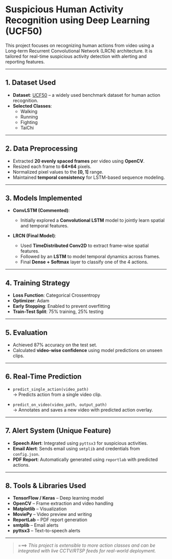 # Suspicious Human Activity Recognition using Deep Learning (UCF50)

This project focuses on recognizing human actions from video using a Long-term Recurrent Convolutional Network (LRCN) architecture. It is tailored for real-time suspicious activity detection with alerting and reporting features.

---

## 1. Dataset Used
- **Dataset**: [UCF50](https://www.kaggle.com/datasets/pypiahmad/realistic-action-recognition-ucf50) – a widely used benchmark dataset for human action recognition.
- **Selected Classes**: 
  - Walking  
  - Running  
  - Fighting  
  - TaiChi  

---

## 2. Data Preprocessing
- Extracted **20 evenly spaced frames** per video using **OpenCV**.
- Resized each frame to **64×64** pixels.
- Normalized pixel values to the **[0, 1]** range.
- Maintained **temporal consistency** for LSTM-based sequence modeling.

---

## 3. Models Implemented
- **ConvLSTM (Commented)**:  
  - Initially explored a **Convolutional LSTM** model to jointly learn spatial and temporal features.

- **LRCN (Final Model)**:
  - Used **TimeDistributed Conv2D** to extract frame-wise spatial features.
  - Followed by an **LSTM** to model temporal dynamics across frames.
  - Final **Dense + Softmax** layer to classify one of the 4 actions.

---

## 4. Training Strategy
- **Loss Function**: Categorical Crossentropy  
- **Optimizer**: Adam  
- **Early Stopping**: Enabled to prevent overfitting  
- **Train-Test Split**: 75% training, 25% testing

---

## 5. Evaluation
- Achieved 87% accuracy on the test set.
- Calculated **video-wise confidence** using model predictions on unseen clips.

---

## 6. Real-Time Prediction
- `predict_single_action(video_path)`  
  → Predicts action from a single video clip.

- `predict_on_video(video_path, output_path)`  
  → Annotates and saves a new video with predicted action overlay.

---

## 7. Alert System (Unique Feature)
- **Speech Alert**: Integrated using `pyttsx3` for suspicious activities.  
- **Email Alert**: Sends email using `smtplib` and credentials from `config.json`.  
- **PDF Report**: Automatically generated using `reportlab` with predicted actions.

---

## 8. Tools & Libraries Used
- **TensorFlow / Keras** – Deep learning model  
- **OpenCV** – Frame extraction and video handling  
- **Matplotlib** – Visualization  
- **MoviePy** – Video preview and writing  
- **ReportLab** – PDF report generation  
- **smtplib** – Email alerts  
- **pyttsx3** – Text-to-speech alerts

---

> ===> *This project is extensible to more action classes and can be integrated with live CCTV/RTSP feeds for real-world deployment.*
